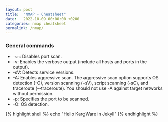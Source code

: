 ```yaml
---
layout: post
title:  "NMAP - Cheatsheet"
date:   2022-10-09 00:00:00 +0200
categories: nmap cheatsheet
permalink: /nmap/
---
```

### General commands

* `-sn`: Disables port scan.
* -v: Enables the verbose output (include all hosts and ports in the output).
* -sV: Detects service versions.
* -A: Enables aggressive scan. The aggressive scan option supports OS detection (-O), version scanning (-sV), script scanning (-sC), and traceroute (--traceroute). You should not use -A against target networks without permission.
* -p: Specifies the port to be scanned.
* -O: OS detection.

{% highlight shell %}
echo "Hello KargWare in Jekyll"
{% endhighlight %}

